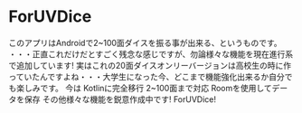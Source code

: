 # ForUVDice
このアプリはAndroidで2~100面ダイスを振る事が出来る、というものです。
・・・正直これだけだとすごく残念な感じですが、勿論様々な機能を現在進行系で追加しています!
実はこれの20面ダイスオンリーバージョンは高校生の時に作っていたんですよね・・・大学生になった今、どこまで機能強化出来るか自分でも楽しみです。
今は
Kotlinに完全移行
2~100面まで対応
Roomを使用してデータを保存
その他様々な機能を鋭意作成中です!
ForUVDice!

